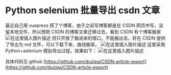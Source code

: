 ﻿# Python selenium 批量导出 csdn 文章

最近自己用 vuepress 搭了个博客，由于之前写博客都是在 CSDN 网页中写，没留本地文件，所以想把 CSDN 的博客文章迁移过去，看到 CSDN 有个博客搬家
![在这里插入图片描述](https://img-blog.csdnimg.cn/201911181934093.png?x-oss-process=image/watermark,type_ZmFuZ3poZW5naGVpdGk,shadow_10,text_aHR0cHM6Ly9ibG9nLmNzZG4ubmV0L3FxXzM0MTkyMDMy,size_16,color_FFFFFF,t_70)
但只开放了搬进来的借口，不能搬出去，好在 CSDN 提供了导出为 md 文件，可以下载下来，曲线搬家。
![在这里插入图片描述](https://img-blog.csdnimg.cn/20191118193541803.png)
这里采用 Python+selenium 模拟导出过程，效果如下：
![在这里插入图片描述](https://img-blog.csdnimg.cn/2019111819541017.gif)

具体代码见 github
[https://github.com/duziea/CSDN-article-export](https://github.com/duziea/CSDN-article-export)

